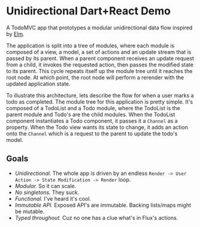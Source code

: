 # Unidirectional Dart+React Demo

A TodoMVC app that prototypes a modular unidirectional data flow inspired by [Elm](https://github.com/evancz/elm-architecture-tutorial).

The application is split into a tree of modules, where each module is composed of a view, a model, a set of actions and an update stream that is passed by its parent. When a parent component receives an update request from a child, it invokes the requested action, then passes the modified state to its parent. This cycle repeats itself up the module tree until it reaches the root node. At which point, the root node will perform a rerender with the updated application state.
 
To illustrate this architecture, lets describe the flow for when a user marks a todo as completed. The module tree for this application is pretty simple. It's composed of a TodoList and a Todo module, where the TodoList is the parent module and Todo's are the child modules. When the TodoList component instantiates a Todo component, it passes it a `Channel` as a property. When the Todo view wants its state to change, it adds an action onto the `Channel` which is a request to the parent to update the todo's model.

## Goals

* *Unidirectional.* The whole app is driven by an endless `Render -> User Action -> State Modification -> Render` loop.
* *Modular.* So it can scale.
* *No singletons.* They suck.
* *Functional.* I've heard it's cool.
* *Immutable API.* Exposed API's are immutable. Backing lists/maps might be mutable.
* *Typed throughout.* Cuz no one has a clue what's in Flux's actions.
